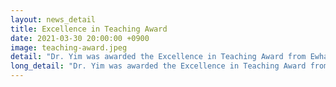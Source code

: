 ```yaml
---
layout: news_detail
title: Excellence in Teaching Award
date: 2021-03-30 20:00:00 +0900
image: teaching-award.jpeg
detail: "Dr. Yim was awarded the Excellence in Teaching Award from Ewha, in recognition of her outstanding contribution to teaching.This award is presented to professors who provided students with the best education."
long_detail: "Dr. Yim was awarded the Excellence in Teaching Award from Ewha, in recognition of her outstanding contribution to teaching.This award is presented to professors who provided students with the best education."
---
```


